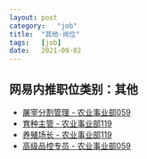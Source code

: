 ```yaml
---
layout:	post
category:	"job"
title:	"其他-岗位"
tags:	[job]
date:	2021-09-02
---
```

## 网易内推职位类别：其他
- [屠宰分割管理 - 农业事业部059](http://mobile.bole.netease.com/bole/boleDetail?id=34435&employeeId=346f03c3cda5f04c&key=all)
- [育种主管 - 农业事业部119](http://mobile.bole.netease.com/bole/boleDetail?id=29339&employeeId=346f03c3cda5f04c&key=all)
- [养殖场长 - 农业事业部119](http://mobile.bole.netease.com/bole/boleDetail?id=33291&employeeId=346f03c3cda5f04c&key=all)
- [高级品控专员 - 农业事业部059](http://mobile.bole.netease.com/bole/boleDetail?id=31417&employeeId=346f03c3cda5f04c&key=all)
